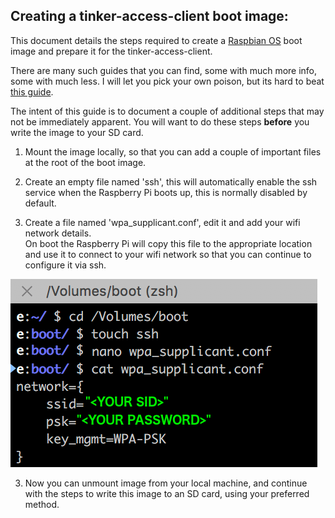 ## Creating a tinker-access-client boot image:

This document details the steps required to create a [Raspbian OS](https://www.raspberrypi.org/downloads/raspbian/) boot image and prepare it for the tinker-access-client.

There are many such guides that you can find, some with much more info, some with much less. I will let you pick your own poison, but its hard to beat [this guide](https://www.raspberrypi.org/documentation/installation/installing-images/README.md).

The intent of this guide is to document a couple of additional steps that may not be immediately apparent. You will want to do these steps **before** you write the image to your SD card.

1. Mount the image locally, so that you can add a couple of important files at the root of the boot image.

1. Create an empty file named 'ssh', this will automatically enable the ssh service when the Raspberry Pi boots up, this is normally disabled by default.

2. Create a file named 'wpa_supplicant.conf', edit it and add your wifi network details.  
On boot the Raspberry Pi will copy this file to the appropriate location and use it to connect to your wifi network so that you can continue to configure it via ssh.

  ![boot image](images/bootimage.png)

3. Now you can unmount image from your local machine, and continue with the steps to write this image to an SD card, using your preferred method.
